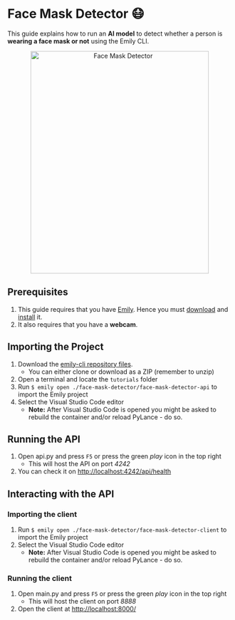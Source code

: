 # Face Mask Detector 😷  

[comment]: <> (The following demonstration shows how to easily get started using a Face Mask Detector, implemented in the Emily API template provided by the [Emily]&#40;http://ambolt.io/emily&#41; tool.)

This guide explains how to run an **AI model** to detect whether a person is **wearing a face mask or not** using the Emily CLI. 

<div align="center">
<img src="https://github.com/amboltio/emily-cli/blob/main/tutorials/face-mask-detector/face-mask-detector-client/static/imgs/face_mask_detector.png" alt="Face Mask Detector" width="400" height="500"/>
</div>

## Prerequisites
1. This guide requires that you have [Emily](https://ambolt.io/emily-ai/).
Hence you must [download](https://github.com/amboltio/emily-cli/releases/latest) and [install](https://github.com/amboltio/emily-cli/wiki/Install-Emily) it.  
2. It also requires that you have a **webcam**.

## Importing the Project
1. Download the [emily-cli repository files](https://github.com/amboltio/emily-cli).
	* You can either clone or download as a ZIP (remember to unzip)
2. Open a terminal and locate the `tutorials` folder
3. Run ```$ emily open ./face-mask-detector/face-mask-detector-api``` to import the Emily project
4. Select the Visual Studio Code editor  
	* **Note:** After Visual Studio Code is opened you might be asked to rebuild the container and/or reload PyLance - do so.

## Running the API
1. Open api.py and press `F5` or press the green _play_ icon in the top right 
	* This will host the API on port _4242_
2. You can check it on [http://localhost:4242/api/health](http://localhost:4242/api/health)

## Interacting with the API

### Importing the client
1. Run ```$ emily open ./face-mask-detector/face-mask-detector-client``` to import the Emily project
2. Select the Visual Studio Code editor  
	* **Note:** After Visual Studio Code is opened you might be asked to rebuild the container and/or reload PyLance - do so.

### Running the client
1. Open main.py and press `F5` or press the green _play_ icon in the top right 
	* This will host the client on port _8888_
2. Open the client at [http://localhost:8000/ ](http://localhost:8000/)

<!---
## Learn more: 
Do you want to learn more on how the **Face Mask Detector** is implemented Emily, check out this in-depth walkthrough:
- [Face Maske Detector walkthrough](https://github.com/amboltio/emily-cli/wiki/Face-mask-detection)
- Get information on the [Emily Platform](https://ambolt.io/emily-ai/)
-->
